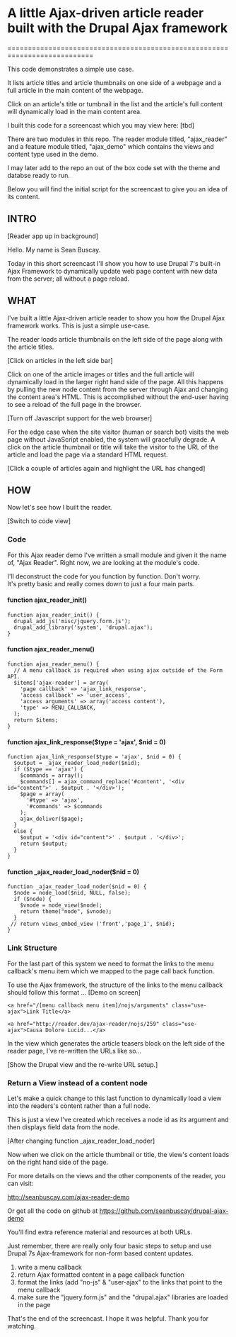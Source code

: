 # A little Ajax-driven article reader built with the Drupal Ajax framework
===========================================================================

This code demonstrates a simple use case.  

It lists article titles and article thumbnails on one side of a webpage and a 
full article in the main content of the webpage.

Click on an article's title or tumbnail in the list and the article's full 
content will dynamically load in the main content area.

I built this code for a screencast which you may view here: [tbd]

There are two modules in this repo.  The reader module titled, "ajax_reader" and
a feature module titled, "ajax_demo" which contains the views and content type 
used in the demo.

I may later add to the repo an out of the box code set with the theme and 
databse ready to run. 

Below you will find the initial script for the screencast to give you an idea 
of its content.

## INTRO

[Reader app up in background]

Hello.  My name is Sean Buscay.  

Today in this short screencast I'll show you how to use Drupal 7's built-in 
Ajax Framework to dynamically update web page content with new data from the 
server; all without a page reload.

## WHAT

I've built a little Ajax-driven article reader to show you how the Drupal Ajax 
framework works. This is just a simple use-case. 

The reader loads article thumbnails on the left side of the page along with 
the article titles. 

[Click on articles in the left side bar] 

Click on one of the article images or titles and the full article will 
dynamically load in the larger right hand side of the page. All this happens by 
pulling the new node content from the server through Ajax and changing the 
content area's HTML.  This is accomplished without the end-user having to see a 
reload of the full page in the browser. 

[Turn off Javascript support for the web browser]

For the edge case when the site visitor (human or search bot) visits the web page 
without JavaScript enabled, the system will gracefully degrade. A click on the 
article thumbnail or title will take the visitor to the URL of the article and 
load the page via a standard HTML request. 

[Click a couple of articles again and highlight the URL has changed]

## HOW

Now let's see how I built the reader. 

[Switch to code view]

### Code

For this Ajax reader demo I've written a small module and given it the name of, 
"Ajax Reader". Right now, we are looking at the module's code.  

I'll deconstruct the code for you function by function. Don't worry.  
It's pretty basic and really comes down to just a four main parts. 

#### function ajax_reader_init()

    function ajax_reader_init() {
      drupal_add_js('misc/jquery.form.js');
      drupal_add_library('system', 'drupal.ajax');
    }
    
#### function ajax_reader_menu()

    function ajax_reader_menu() {
      // A menu callback is required when using ajax outside of the Form API.
      $items['ajax-reader'] = array(
        'page callback' => 'ajax_link_response',
        'access callback' => 'user_access',
        'access arguments' => array('access content'),
        'type' => MENU_CALLBACK,
      );
      return $items;
    }

#### function ajax_link_response($type = 'ajax', $nid = 0)

    function ajax_link_response($type = 'ajax', $nid = 0) {
      $output = _ajax_reader_load_noder($nid);
      if ($type == 'ajax') {
        $commands = array();
        $commands[] = ajax_command_replace('#content', '<div id="content">' . $output . '</div>');
        $page = array(
          '#type' => 'ajax',
          '#commands' => $commands
        );
        ajax_deliver($page);
      }
      else {
        $output = '<div id="content">' . $output . '</div>';
        return $output;
      }
    }


#### function _ajax_reader_load_noder($nid = 0) 

    function _ajax_reader_load_noder($nid = 0) {
      $node = node_load($nid, NULL, false);
      if ($node) {
        $vnode = node_view($node);
        return theme("node", $vnode);
      }
     // return views_embed_view ('front','page_1', $nid);
    }

### Link Structure

For the last part of this system we need to format the links to the menu 
callback's menu item which we mapped to the page call back function.

To use the Ajax framework, the structure of the links to the menu callback 
should follow this format ... [Demo on screen]

    <a href="/[menu callback menu item]/nojs/arguments" class="use-ajax">Link Title</a>

    <a href="http://reader.dev/ajax-reader/nojs/259" class="use-ajax">Causa Dolore Lucid...</a>


In the view which generates the article teasers block on the left side of the 
reader page, I've re-written the URLs like so...

[Show the Drupal view and the re-write URL setup.]

### Return a View instead of a content node

Let's make a quick change to this last function to dynamically load a view into 
the readers's content rather than a full node.

This is just a view I've created which receives a node id as its argument and 
then displays field data from the node.  

[After changing function _ajax_reader_load_noder]

Now when we click on the article thumbnail or title, the view's content loads on
 the right hand side of the page. 

For more details on the views and the other components of the reader, you can visit: 

http://seanbuscay.com/ajax-reader-demo 

Or get all the code on github at https://github.com/seanbuscay/drupal-ajax-demo 

You'll find extra reference material and resources at both URLs.

Just remember, there are really only four basic steps to setup and use 
Drupal 7s Ajax-framework for non-form based content updates. 

1. write a menu callback 
2. return Ajax formatted content in a page callback function 
3. format the links (add "no-js" & "user-ajax" to the links that point to the menu callback 
4. make sure the "jquery.form.js" and the "drupal.ajax" libraries are loaded in the page

That's the end of the screencast. I hope it was helpful. Thank you for watching.  
